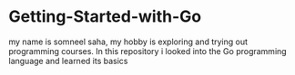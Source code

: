 # Getting-Started-with-Go
my name is somneel saha, my hobby is exploring and trying out programming courses.
In this repository i looked into the Go programming language and learned its basics
